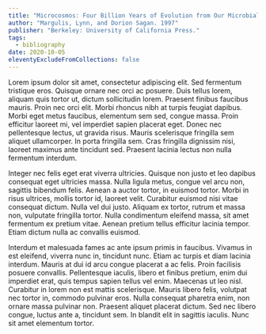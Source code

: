 ```yaml
---
title: "Microcosmos: Four Billion Years of Evolution from Our Microbial Ancestors."
author: "Margulis, Lynn, and Dorion Sagan. 1997"
publisher: "Berkeley: University of California Press."
tags:
  - bibliography
date: 2020-10-05
eleventyExcludeFromCollections: false
--- 
```



Lorem ipsum dolor sit amet, consectetur adipiscing elit. Sed fermentum tristique eros. Quisque ornare nec orci ac posuere. Duis tellus lorem, aliquam quis tortor ut, dictum sollicitudin lorem. Praesent finibus faucibus mauris. Proin nec orci elit. Morbi rhoncus nibh at turpis feugiat dapibus. Morbi eget metus faucibus, elementum sem sed, congue massa. Proin efficitur laoreet mi, vel imperdiet sapien placerat eget. Donec nec pellentesque lectus, ut gravida risus. Mauris scelerisque fringilla sem aliquet ullamcorper. In porta fringilla sem. Cras fringilla dignissim nisi, laoreet maximus ante tincidunt sed. Praesent lacinia lectus non nulla fermentum interdum.

Integer nec felis eget erat viverra ultricies. Quisque non justo et leo dapibus consequat eget ultricies massa. Nulla ligula metus, congue vel arcu non, sagittis bibendum felis. Aenean a auctor tortor, in euismod tortor. Morbi in risus ultrices, mollis tortor id, laoreet velit. Curabitur euismod nisi vitae consequat dictum. Nulla vel dui justo. Aliquam ex tortor, rutrum et massa non, vulputate fringilla tortor. Nulla condimentum eleifend massa, sit amet fermentum ex pretium vitae. Aenean pretium tellus efficitur lacinia tempor. Etiam dictum nulla ac convallis euismod.

Interdum et malesuada fames ac ante ipsum primis in faucibus. Vivamus in est eleifend, viverra nunc in, tincidunt nunc. Etiam ac turpis et diam lacinia interdum. Mauris at dui id arcu congue placerat a ac felis. Proin facilisis posuere convallis. Pellentesque iaculis, libero et finibus pretium, enim dui imperdiet erat, quis tempus sapien tellus vel enim. Maecenas ut leo nisl. Curabitur in lorem non est mattis scelerisque. Mauris libero felis, volutpat nec tortor in, commodo pulvinar eros. Nulla consequat pharetra enim, non ornare massa pulvinar non. Praesent aliquet placerat dictum. Sed nec libero congue, luctus ante a, tincidunt sem. In blandit elit in sagittis iaculis. Nunc sit amet elementum tortor.